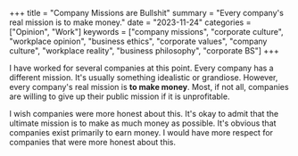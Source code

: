 +++
title = "Company Missions are Bullshit"
summary = "Every company's real mission is to make money."
date = "2023-11-24"
categories = ["Opinion", "Work"]
keywords = ["company missions", "corporate culture", "workplace opinion", "business ethics", "corporate values", "company culture", "workplace reality", "business philosophy", "corporate BS"]
+++

I have worked for several companies at this point. Every company has a different mission. It's usually something idealistic or grandiose. However, every company's real mission is **to make money**. Most, if not all, companies are willing to give up their public mission if it is unprofitable.

I wish companies were more honest about this. It's okay to admit that the ultimate mission is to make as much money as possible. It's obvious that companies exist primarily to earn money. I would have more respect for companies that were more honest about this.
